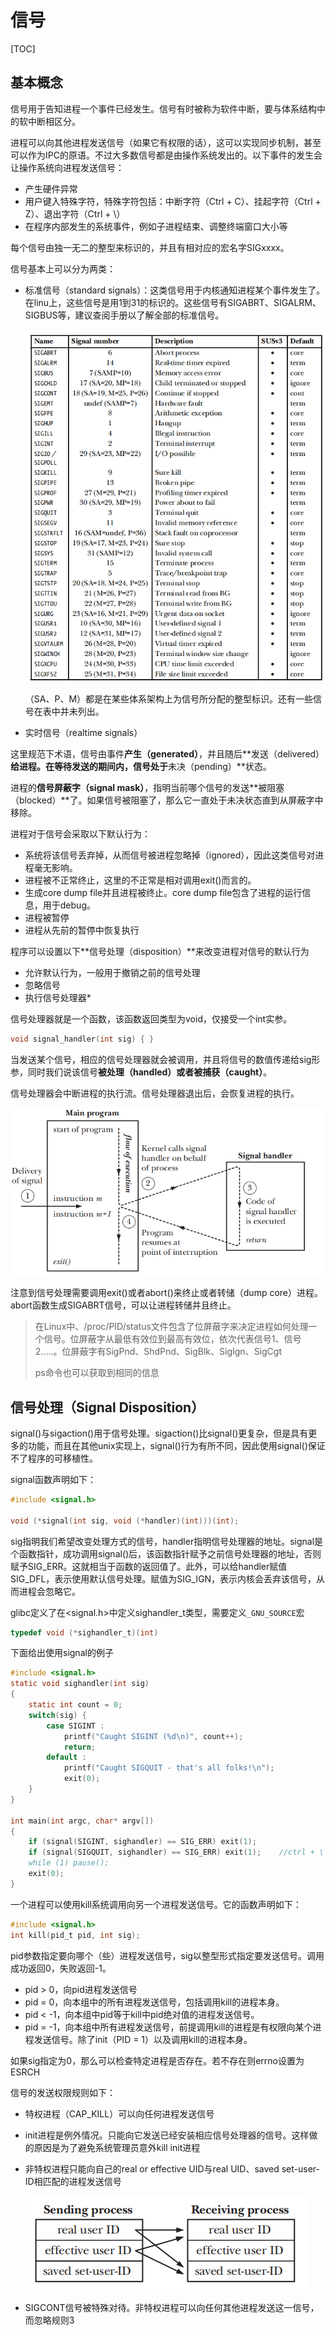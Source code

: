 # 信号

[TOC]

## 基本概念

信号用于告知进程一个事件已经发生。信号有时被称为软件中断，要与体系结构中的软中断相区分。

进程可以向其他进程发送信号（如果它有权限的话），这可以实现同步机制，甚至可以作为IPC的原语。不过大多数信号都是由操作系统发出的。以下事件的发生会让操作系统向进程发送信号：

- 产生硬件异常
- 用户键入特殊字符，特殊字符包括：中断字符（Ctrl + C）、挂起字符（Ctrl + Z）、退出字符（Ctrl + \）
- 在程序内部发生的系统事件，例如子进程结束、调整终端窗口大小等



每个信号由独一无二的整型来标识的，并且有相对应的宏名字SIGxxxx。

信号基本上可以分为两类：

- 标准信号（standard signals）：这类信号用于内核通知进程某个事件发生了。在linu上，这些信号是用1到31的标识的。这些信号有SIGABRT、SIGALRM、SIGBUS等，建议查阅手册以了解全部的标准信号。

	![](figure/20-1.png)

	（SA、P、M）都是在某些体系架构上为信号所分配的整型标识。还有一些信号在表中并未列出。

- 实时信号（realtime signals）



这里规范下术语，信号由事件**产生（generated）**，并且随后**发送（delivered）**给进程。在等待发送的期间内，信号处于**未决（pending）**状态。

进程的**信号屏蔽字（signal mask）**，指明当前哪个信号的发送**被阻塞（blocked）**了。如果信号被阻塞了，那么它一直处于未决状态直到从屏蔽字中移除。



进程对于信号会采取以下默认行为：

- 系统将该信号丢弃掉，从而信号被进程忽略掉（ignored），因此这类信号对进程毫无影响。
- 进程被不正常终止，这里的不正常是相对调用exit()而言的。
- 生成core dump file并且进程被终止。core dump file包含了进程的运行信息，用于debug。
- 进程被暂停
- 进程从先前的暂停中恢复执行



程序可以设置以下**信号处理（disposition）**来改变进程对信号的默认行为

- 允许默认行为，一般用于撤销之前的信号处理
- 忽略信号
- 执行信号处理器*



信号处理器就是一个函数，该函数返回类型为void，仅接受一个int实参。

~~~c
void signal_handler(int sig) { }
~~~

当发送某个信号，相应的信号处理器就会被调用，并且将信号的数值传递给sig形参，同时我们说该信号**被处理（handled）**或者**被捕获（caught）**。

信号处理器会中断进程的执行流。信号处理器退出后，会恢复进程的执行。

![](figure/20-1f.png)

注意到信号处理需要调用exit()或者abort()来终止或者转储（dump core）进程。abort函数生成SIGABRT信号，可以让进程转储并且终止。

> 在Linux中、/proc/PID/status文件包含了位屏蔽字来决定进程如何处理一个信号。位屏蔽字从最低有效位到最高有效位，依次代表信号1、信号2.....。位屏蔽字有SigPnd、ShdPnd、SigBlk、SigIgn、SigCgt
>
> ps命令也可以获取到相同的信息





## 信号处理（Signal Disposition）

signal()与sigaction()用于信号处理。sigaction()比signal()更复杂，但是具有更多的功能，而且在其他unix实现上，signal()行为有所不同，因此使用signal()保证不了程序的可移植性。

signal函数声明如下：
~~~c
#include <signal.h>

void (*signal(int sig, void (*handler)(int)))(int);
~~~

sig指明我们希望改变处理方式的信号，handler指明信号处理器的地址。signal是个函数指针，成功调用signal()后，该函数指针赋予之前信号处理器的地址，否则赋予SIG_ERR。这就相当于函数的返回值了。此外，可以给handler赋值SIG_DFL，表示使用默认信号处理。赋值为SIG_IGN，表示内核会丢弃该信号，从而进程会忽略它。

glibc定义了在<signal.h>中定义sighandler_t类型，需要定义`_GNU_SOURCE`宏

~~~c
typedef void (*sighandler_t)(int)
~~~



 下面给出使用signal的例子

~~~c
#include <signal.h>
static void sighandler(int sig)
{
    static int count = 0;
    switch(sig) {
        case SIGINT :
            printf("Caught SIGINT (%d\n)", count++);
            return;
        default :
            printf("Caught SIGQUIT - that's all folks!\n");
            exit(0);
    }
}

int main(int argc, char* argv[])
{
    if (signal(SIGINT, sighandler) == SIG_ERR) exit(1);
    if (signal(SIGQUIT, sighandler) == SIG_ERR) exit(1);	//ctrl + \
    while (1) pause();
    exit(0);
}
~~~



一个进程可以使用kill系统调用向另一个进程发送信号。它的函数声明如下：

~~~c
#include <signal.h>
int kill(pid_t pid, int sig);
~~~

pid参数指定要向哪个（些）进程发送信号，sig以整型形式指定要发送信号。调用成功返回0，失败返回-1。

- pid > 0，向pid进程发送信号
- pid = 0，向本组中的所有进程发送信号，包括调用kill的进程本身。
- pid < -1，向本组中pid等于kill中pid绝对值的进程发送信号。
- pid = -1，向本组中所有进程发送信号，前提调用kill的进程是有权限向某个进程发送信号。除了init（PID = 1）以及调用kill的进程本身。

如果sig指定为0，那么可以检查特定进程是否存在。若不存在则errno设置为ESRCH

信号的发送权限规则如下：

- 特权进程（CAP_KILL）可以向任何进程发送信号

- init进程是例外情况。只能向它发送已经安装相应信号处理器的信号。这样做的原因是为了避免系统管理员意外kill init进程

- 非特权进程只能向自己的real or effective UID与real UID、saved set-user-ID相匹配的进程发送信号

	![](figure/20-2.png)

- SIGCONT信号被特殊对待。非特权进程可以向任何其他进程发送这一信号，而忽略规则3

